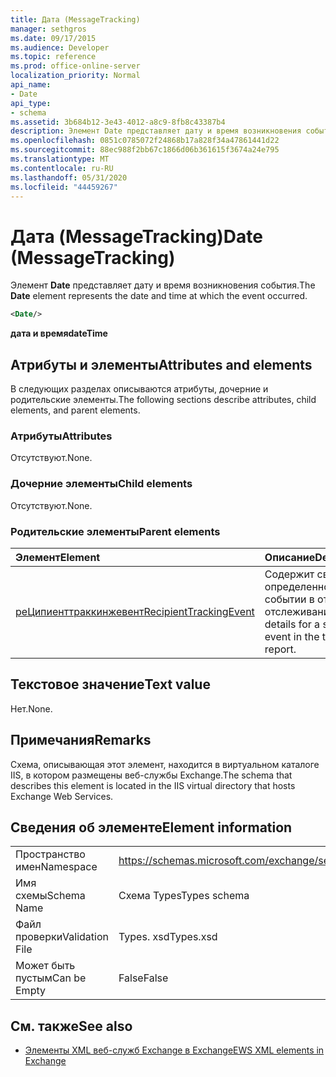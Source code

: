 ```yaml
---
title: Дата (MessageTracking)
manager: sethgros
ms.date: 09/17/2015
ms.audience: Developer
ms.topic: reference
ms.prod: office-online-server
localization_priority: Normal
api_name:
- Date
api_type:
- schema
ms.assetid: 3b684b12-3e43-4012-a8c9-8fb8c43387b4
description: Элемент Date представляет дату и время возникновения события.
ms.openlocfilehash: 0851c0785072f24868b17a828f34a47861441d22
ms.sourcegitcommit: 88ec988f2bb67c1866d06b361615f3674a24e795
ms.translationtype: MT
ms.contentlocale: ru-RU
ms.lasthandoff: 05/31/2020
ms.locfileid: "44459267"
---
```

# <a name="date-messagetracking"></a><span data-ttu-id="f3357-103">Дата (MessageTracking)</span><span class="sxs-lookup"><span data-stu-id="f3357-103">Date (MessageTracking)</span></span>

<span data-ttu-id="f3357-104">Элемент **Date** представляет дату и время возникновения события.</span><span class="sxs-lookup"><span data-stu-id="f3357-104">The **Date** element represents the date and time at which the event occurred.</span></span> 
  
```XML
<Date/>
```

 <span data-ttu-id="f3357-105">**дата и время**</span><span class="sxs-lookup"><span data-stu-id="f3357-105">**dateTime**</span></span>
## <a name="attributes-and-elements"></a><span data-ttu-id="f3357-106">Атрибуты и элементы</span><span class="sxs-lookup"><span data-stu-id="f3357-106">Attributes and elements</span></span>

<span data-ttu-id="f3357-107">В следующих разделах описываются атрибуты, дочерние и родительские элементы.</span><span class="sxs-lookup"><span data-stu-id="f3357-107">The following sections describe attributes, child elements, and parent elements.</span></span>
  
### <a name="attributes"></a><span data-ttu-id="f3357-108">Атрибуты</span><span class="sxs-lookup"><span data-stu-id="f3357-108">Attributes</span></span>

<span data-ttu-id="f3357-109">Отсутствуют.</span><span class="sxs-lookup"><span data-stu-id="f3357-109">None.</span></span>
  
### <a name="child-elements"></a><span data-ttu-id="f3357-110">Дочерние элементы</span><span class="sxs-lookup"><span data-stu-id="f3357-110">Child elements</span></span>

<span data-ttu-id="f3357-111">Отсутствуют.</span><span class="sxs-lookup"><span data-stu-id="f3357-111">None.</span></span>
  
### <a name="parent-elements"></a><span data-ttu-id="f3357-112">Родительские элементы</span><span class="sxs-lookup"><span data-stu-id="f3357-112">Parent elements</span></span>

|<span data-ttu-id="f3357-113">**Элемент**</span><span class="sxs-lookup"><span data-stu-id="f3357-113">**Element**</span></span>|<span data-ttu-id="f3357-114">**Описание**</span><span class="sxs-lookup"><span data-stu-id="f3357-114">**Description**</span></span>|
|:-----|:-----|
|[<span data-ttu-id="f3357-115">реЦипиенттраккинжевент</span><span class="sxs-lookup"><span data-stu-id="f3357-115">RecipientTrackingEvent</span></span>](recipienttrackingevent.md) <br/> |<span data-ttu-id="f3357-116">Содержит сведения об определенном событии в отчете об отслеживании.</span><span class="sxs-lookup"><span data-stu-id="f3357-116">Contains details for a specific event in the tracking report.</span></span>  <br/> |
   
## <a name="text-value"></a><span data-ttu-id="f3357-117">Текстовое значение</span><span class="sxs-lookup"><span data-stu-id="f3357-117">Text value</span></span>

<span data-ttu-id="f3357-118">Нет.</span><span class="sxs-lookup"><span data-stu-id="f3357-118">None.</span></span>
  
## <a name="remarks"></a><span data-ttu-id="f3357-119">Примечания</span><span class="sxs-lookup"><span data-stu-id="f3357-119">Remarks</span></span>

<span data-ttu-id="f3357-120">Схема, описывающая этот элемент, находится в виртуальном каталоге IIS, в котором размещены веб-службы Exchange.</span><span class="sxs-lookup"><span data-stu-id="f3357-120">The schema that describes this element is located in the IIS virtual directory that hosts Exchange Web Services.</span></span>
  
## <a name="element-information"></a><span data-ttu-id="f3357-121">Сведения об элементе</span><span class="sxs-lookup"><span data-stu-id="f3357-121">Element information</span></span>

|||
|:-----|:-----|
|<span data-ttu-id="f3357-122">Пространство имен</span><span class="sxs-lookup"><span data-stu-id="f3357-122">Namespace</span></span>  <br/> |https://schemas.microsoft.com/exchange/services/2006/types  <br/> |
|<span data-ttu-id="f3357-123">Имя схемы</span><span class="sxs-lookup"><span data-stu-id="f3357-123">Schema Name</span></span>  <br/> |<span data-ttu-id="f3357-124">Схема Types</span><span class="sxs-lookup"><span data-stu-id="f3357-124">Types schema</span></span>  <br/> |
|<span data-ttu-id="f3357-125">Файл проверки</span><span class="sxs-lookup"><span data-stu-id="f3357-125">Validation File</span></span>  <br/> |<span data-ttu-id="f3357-126">Types. xsd</span><span class="sxs-lookup"><span data-stu-id="f3357-126">Types.xsd</span></span>  <br/> |
|<span data-ttu-id="f3357-127">Может быть пустым</span><span class="sxs-lookup"><span data-stu-id="f3357-127">Can be Empty</span></span>  <br/> |<span data-ttu-id="f3357-128">False</span><span class="sxs-lookup"><span data-stu-id="f3357-128">False</span></span>  <br/> |
   
## <a name="see-also"></a><span data-ttu-id="f3357-129">См. также</span><span class="sxs-lookup"><span data-stu-id="f3357-129">See also</span></span>



- [<span data-ttu-id="f3357-130">Элементы XML веб-служб Exchange в Exchange</span><span class="sxs-lookup"><span data-stu-id="f3357-130">EWS XML elements in Exchange</span></span>](ews-xml-elements-in-exchange.md)

